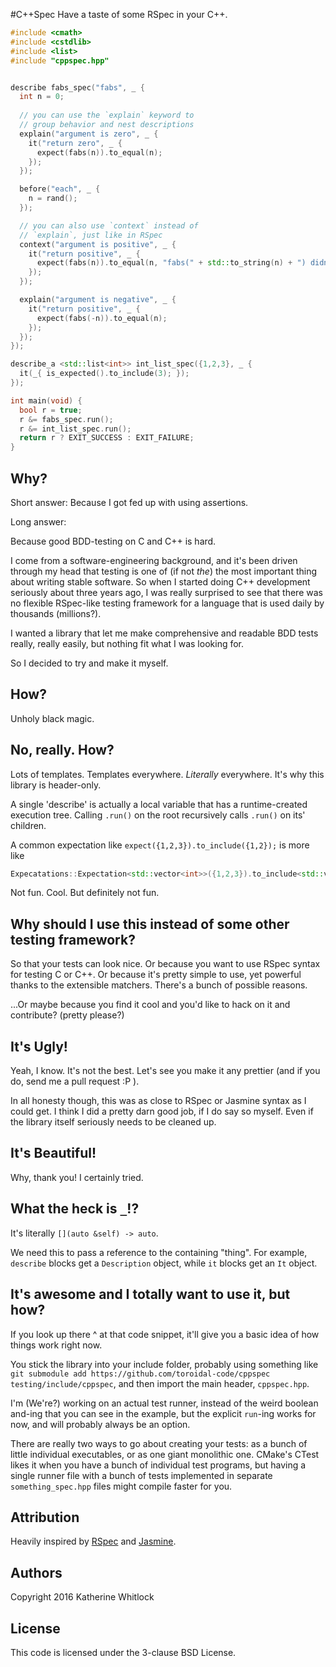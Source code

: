 #C++Spec
Have a taste of some RSpec in your C++.

```cpp
#include <cmath>
#include <cstdlib>
#include <list>
#include "cppspec.hpp"


describe fabs_spec("fabs", _ {
  int n = 0;
  
  // you can use the `explain` keyword to
  // group behavior and nest descriptions
  explain("argument is zero", _ {
    it("return zero", _ {
      expect(fabs(n)).to_equal(n);
    });
  });

  before("each", _ {
    n = rand();
  });

  // you can also use `context` instead of
  // `explain`, just like in RSpec
  context("argument is positive", _ {
    it("return positive", _ {
      expect(fabs(n)).to_equal(n, "fabs(" + std::to_string(n) + ") didn't equal " + std::to_string(n));
    });
  });

  explain("argument is negative", _ {
    it("return positive", _ {
      expect(fabs(-n)).to_equal(n);
    });
  });
});

describe_a <std::list<int>> int_list_spec({1,2,3}, _ {
  it(_{ is_expected().to_include(3); });
});

int main(void) {
  bool r = true;
  r &= fabs_spec.run();
  r &= int_list_spec.run();
  return r ? EXIT_SUCCESS : EXIT_FAILURE;
}

```

## Why?
Short answer: Because I got fed up with using assertions.

Long answer:

Because good BDD-testing on C and C++ is hard.

I come from a software-engineering background, and it's been driven through my head that
testing is one of (if not _the_) the most important thing about writing stable software.
So when I started doing C++ development seriously about three years ago, I was really
surprised to see that there was no flexible RSpec-like testing framework for a language
that is used daily by thousands (millions?).

I wanted a library that let me make comprehensive and readable BDD tests really, really easily,
but nothing fit what I was looking for.

So I decided to try and make it myself.

## How?
Unholy black magic.

## No, really. How?
Lots of templates. Templates everywhere. _Literally_ everywhere. It's why this library is header-only.

A single 'describe' is actually a local variable that has a runtime-created execution tree.
Calling `.run()` on the root recursively calls `.run()` on its' children.

A common expectation like `expect({1,2,3}).to_include({1,2});` is more like
```cpp
Expecatations::Expectation<std::vector<int>>({1,2,3}).to_include<std::vector<int>,std::vector<int>,int>({1,2})
```

Not fun. Cool. But definitely not fun.

## Why should I use this instead of some other testing framework?

So that your tests can look nice. Or because you want to use RSpec syntax for testing C or C++. Or because it's pretty simple to use, yet powerful thanks to the extensible matchers. There's a bunch of possible reasons.

...Or maybe because you find it cool and you'd like to hack on it and contribute? (pretty please?)

## It's Ugly!
Yeah, I know. It's not the best. Let's see you make it any prettier (and if you do, send me a pull request :P ).

In all honesty though, this was as close to RSpec or Jasmine syntax as I could get. I think I did
a pretty darn good job, if I do say so myself. Even if the library itself seriously needs
to be cleaned up.

## It's Beautiful!
Why, thank you! I certainly tried.

## What the heck is `_`!?
It's literally `[](auto &self) -> auto`.

We need this to pass a reference to the containing "thing". For example, `describe` blocks get a `Description` object, while `it` blocks get an `It` object.

## It's awesome and I totally want to use it, but how?

If you look up there ^ at that code snippet, it'll give you a basic idea of how things work right now.

You stick the library into your include folder, probably using something like `git submodule add https://github.com/toroidal-code/cppspec testing/include/cppspec`, and then import the main header, `cppspec.hpp`.

I'm (We're?) working on an actual test runner, instead of the weird boolean and-ing that you can see in the example, but the explicit `run`-ing works for now, and will probably always be an option.

There are really two ways to go about creating your tests: as a bunch of little individual executables, or as one giant monolithic one. CMake's CTest likes it when you have a bunch of individual test programs, but having a single runner file with a bunch of tests implemented in separate `something_spec.hpp` files might compile faster for you.

## Attribution
Heavily inspired by [RSpec](https://github.com/rspec) and [Jasmine](http://jasmine.github.io).

## Authors
Copyright 2016 Katherine Whitlock

## License
This code is licensed under the 3-clause BSD License.
